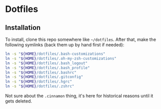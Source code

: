# Dotfiles

## Installation

To install, clone this repo somewhere like `~/dotfiles`. After that, make the following symlinks (back them up by hand first if needed):

```sh
ln -s "${HOME}/dotfiles/.bash-customizations"
ln -s "${HOME}/dotfiles/.oh-my-zsh-customizations"
ln -s "${HOME}/dotfiles/.bash_logout"
ln -s "${HOME}/dotfiles/.bash_profile"
ln -s "${HOME}/dotfiles/.bashrc"
ln -s "${HOME}/dotfiles/.gitconfig"
ln -s "${HOME}/dotfiles/.hgrc"
ln -s "${HOME}/dotfiles/.zshrc"
```

Not sure about the `.cinnamon` thing, it's here for historical reasons until it gets deleted.

